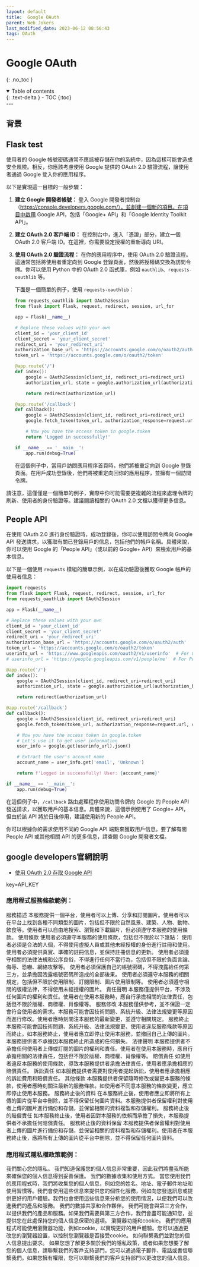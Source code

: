 ```yaml
---
layout: default
title:  Google OAuth
parent: Web Jokers
last_modified_date: 2023-06-12 08:56:43
tags: OAuth
---
```


# Google OAuth
{: .no_toc }

<details open markdown="block">
  <summary>
    Table of contents
  </summary>
  {: .text-delta }
- TOC
{:toc}
</details>
---

## 背景

## Flask test

使用者的 Google 帳號密碼通常不應該被存儲在你的系統中，因為這樣可能會造成安全風險。相反，你應該考慮使用 Google 提供的 OAuth 2.0 驗證流程，讓使用者通過 Google 登入你的應用程序。

以下是實現這一目標的一般步驟：

1. **建立 Google 開發者帳號：** 登入 Google 開發者控制台（https://console.developers.google.com/），並創建一個新的項目。在項目中啟用 Google API，包括「Google+ API」和「Google Identity Toolkit API」。

2. **建立 OAuth 2.0 客戶端 ID：** 在控制台中，進入「憑證」部分，建立一個 OAuth 2.0 客戶端 ID。在這裡，你需要設定授權的重新導向 URI。

3. **使用 OAuth 2.0 驗證流程：** 在你的應用程序中，使用 OAuth 2.0 驗證流程。這通常包括將使用者重定向到 Google 登錄頁面，然後將授權碼交換為訪問令牌。你可以使用 Python 中的 OAuth 2.0 函式庫，例如 `oauthlib`、`requests-oauthlib` 等。

   下面是一個簡單的例子，使用 `requests-oauthlib`：

   ```python
   from requests_oauthlib import OAuth2Session
   from flask import Flask, request, redirect, session, url_for

   app = Flask(__name__)

   # Replace these values with your own
   client_id = 'your_client_id'
   client_secret = 'your_client_secret'
   redirect_uri = 'your_redirect_uri'
   authorization_base_url = 'https://accounts.google.com/o/oauth2/auth'
   token_url = 'https://accounts.google.com/o/oauth2/token'

   @app.route('/')
   def index():
       google = OAuth2Session(client_id, redirect_uri=redirect_uri)
       authorization_url, state = google.authorization_url(authorization_base_url, access_type="offline", prompt="select_account")

       return redirect(authorization_url)

   @app.route('/callback')
   def callback():
       google = OAuth2Session(client_id, redirect_uri=redirect_uri)
       google.fetch_token(token_url, authorization_response=request.url, client_secret=client_secret)

       # Now you have the access token in google.token
       return 'Logged in successfully!'

   if __name__ == '__main__':
       app.run(debug=True)
   ```

   在這個例子中，當用戶訪問應用程序首頁時，他們將被重定向到 Google 登錄頁面。在用戶成功登錄後，他們將被重定向回你的應用程序，並擁有一個訪問令牌。

請注意，這僅僅是一個簡單的例子，實際中你可能需要更複雜的流程來處理令牌的刷新、使用者的身份驗證等。建議閱讀相關的 OAuth 2.0 文檔以獲得更多信息。

## People API

在使用 OAuth 2.0 進行身份驗證時，成功登錄後，你可以使用訪問令牌向 Google API 發送請求，以獲取有關已登錄用戶的信息，包括他們的帳戶名稱。具體來說，你可以使用 Google 的「People API」（或以前的 Google+ API）來檢索用戶的基本信息。

以下是一個使用 `requests` 模組的簡單示例，以在成功驗證後獲取 Google 帳戶的使用者信息：

```python
import requests
from flask import Flask, request, redirect, session, url_for
from requests_oauthlib import OAuth2Session

app = Flask(__name__)

# Replace these values with your own
client_id = 'your_client_id'
client_secret = 'your_client_secret'
redirect_uri = 'your_redirect_uri'
authorization_base_url = 'https://accounts.google.com/o/oauth2/auth'
token_url = 'https://accounts.google.com/o/oauth2/token'
userinfo_url = 'https://www.googleapis.com/oauth2/v1/userinfo'  # For Google+ API
# userinfo_url = 'https://people.googleapis.com/v1/people/me'  # For People API

@app.route('/')
def index():
    google = OAuth2Session(client_id, redirect_uri=redirect_uri)
    authorization_url, state = google.authorization_url(authorization_base_url, access_type="offline", prompt="select_account")

    return redirect(authorization_url)

@app.route('/callback')
def callback():
    google = OAuth2Session(client_id, redirect_uri=redirect_uri)
    google.fetch_token(token_url, authorization_response=request.url, client_secret=client_secret)

    # Now you have the access token in google.token
    # Let's use it to get user information
    user_info = google.get(userinfo_url).json()

    # Extract the user's account name
    account_name = user_info.get('email', 'Unknown')

    return f'Logged in successfully! User: {account_name}'

if __name__ == '__main__':
    app.run(debug=True)
```

在這個例子中，`/callback` 路由處理程序使用訪問令牌向 Google 的 People API 發送請求，以獲取用戶的基本信息。具體來說，這個示例使用了 Google+ API，但由於該 API 將於日後停用，建議使用新的 People API。

你可以根據你的需求使用不同的 Google API 端點來獲取用戶信息。要了解有關 People API 或其他相關 API 的更多信息，請查閱 Google 開發者文檔。

## google developers官網說明

- [使用 OAuth 2.0 存取 Google API ](https://developers.google.com/identity/protocols/oauth2?hl=zh-tw)

key=API_KEY


### 應用程式服務條款範例：

服務描述
本服務提供一個平台，使用者可以上傳、分享和訂閱圖片。使用者可以在平台上找到各種不同類型的圖片，包括但不限於自然風景、建築、人物、動物、飲食等。使用者可以自由地搜索、瀏覽和下載圖片，但必須遵守本服務的使用條款。
使用條款
使用者必須遵守本服務的使用條款，包括但不限於以下幾點：
使用者必須是合法的人個，不得使用虛擬人員或其他未經授權的身份進行註冊和使用。
使用者必須提供真實、準確的註冊信息，並保持註冊信息的更新。
使用者必須遵守相關的法律法規和公序良俗，不得進行任何不當行為，包括但不限於負面言論、侮辱、恐嚇、網絡攻擊等。
使用者必須保護自己的帳號密碼，不得洩露給任何第三方，並承擔因洩露帳號密碼所造成的全部後果。
使用者必須遵守本服務的相關規定，包括但不限於使用限制、訂閱限制、圖片使用限制等。
使用者必須遵守相關的版權法律，不得使用未經授權的圖片。
責任聲明
本服務僅提供平台，不涉及任何圖片的權利和責任。使用者在使用本服務時，應自行承擔相關的法律責任，包括但不限於版權、商標權、肖像權等。
服務修改
本服務僅供參考，並不保證一定會符合使用者的需求。本服務可能會因技術問題、系統升級、法律法規變更等原因而進行修改。使用者應時刻關注本服務的最新變更，並遵守相關規定。
服務終止
本服務可能會因技術問題、系統升級、法律法規變更、使用者違反服務條款等原因而終止。如本服務終止，使用者應立即停止使用本服務，並撤回自己上傳的圖片。本服務提供者不承擔因本服務終止所造成的任何損失。
法律聲明
本服務提供者不承擔任何使用者上傳或訂閱的圖片的權利和責任。使用者在使用本服務時，應自行承擔相關的法律責任，包括但不限於版權、商標權、肖像權等。
賠償責任
如使用者違反本服務的使用條款，導致本服務提供者承擔法律責任，使用者應承擔相應的賠償責任。
訴訟責任
如本服務提供者需要對使用者提起訴訟，使用者應承擔相應的訴訟費用和賠償責任。
其他條款
本服務提供者保留隨時修改或變更本服務的條款，使用者應時刻關注最新的服務條款。如使用者不同意本服務的條款變更，應立即停止使用本服務。
服務終止後的資料
在本服務終止後，使用者應立即將所有上傳的圖片從平台中刪除，並不得保留任何圖片資料。本服務提供者保留權利對使用者上傳的圖片進行備份和存儲，並保留相關的資料複製和存儲權利。
服務終止後的賠償責任
如本服務終止後，使用者因對本服務的依賴而承擔了損失，本服務提供者不承擔任何賠償責任。
服務終止後的資料保留
本服務提供者保留權利對使用者上傳的圖片進行備份和存儲，並保留相關的資料複製和存儲權利。使用者在本服務終止後，應將所有上傳的圖片從平台中刪除，並不得保留任何圖片資料。


### 應用程式隱私權政策範例：

我們關心您的隱私。
我們知道保護您的個人信息非常重要，因此我們將盡我所能來確保您的個人信息得到妥善保護。
我們的數據收集和使用方式。
當您使用我們的應用程式時，我們將收集您的個人信息，例如您的姓名、地址、電子郵件地址和使用習慣等。我們會使用這些信息來提供您的個性化服務，例如向您發送訊息或提供更好的用戶體驗。我們也會使用這些信息來分析您的使用情況，以便我們可以改進我們的產品和服務。
我們的數據共享和合作夥伴。
我們可能會與第三方合作，以提供我們的產品和服務。如果我們需要與第三方合作，我們會盡可能通知您，並提供您在此處保持您的個人信息保密的選項。
瀏覽器功能和cookie。
我們的應用程式可能使用瀏覽器功能，例如cookie，以實現更好的用戶體驗。您可以通過更改您的瀏覽器設置，以控制您瀏覽器是否接受cookie。
如何聯繫我們並對您的個人信息提出要求。
如果您想了解更多關於我們的隱私政策，或者如果您想要了解您的個人信息，請聯繫我們的客戶支持部門。您可以通過電子郵件、電話或書信聯繫我們。如果您擁有權限，您可以聯繫我們的客戶支持部門以更改您的個人信息。

